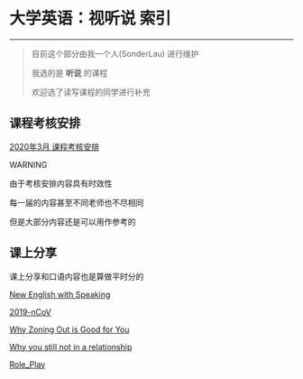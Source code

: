 # 大学英语：视听说 索引

------

> 目前这个部分由我一个人(SonderLau) 进行维护
>
> 我选的是 **听说** 的课程
>
> 欢迎选了读写课程的同学进行补充

## 课程考核安排

[2020年3月 课程考核安排](@cos/Y1S2/University_ListeningAndSpeaking/课程考核安排.zip)

WARNING

由于考核安排内容具有时效性

每一届的内容甚至不同老师也不尽相同

但是大部分内容还是可以用作参考的

## 课上分享

课上分享和口语内容也是算做平时分的

[New English with Speaking](./WeeklySpeeches/[01]NewEnglishWithSpeaking.md)

[2019-nCoV](./WeeklySpeeches/[02]2019nCoV.md)

[Why Zoning Out is Good for You](./WeeklySpeeches/[03]WhyZoningOutisGoodforYou.md)

[Why you still not in a relationship](./WeeklySpeeches/[04]Whyyoustillnotinarelationship.md)

[Role_Play](./WeeklySpeeches/[05]Role_Play.md)
